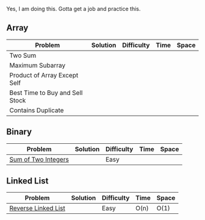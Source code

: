 Yes, I am doing this. Gotta get a job and practice this.


## Array

| Problem | Solution | Difficulty | Time | Space |
|---------|----------|------------|------|-------|
| Two Sum | | | | |
| Maximum Subarray | | | | |
| Product of Array Except Self |||||
| Best Time to Buy and Sell Stock |||||
| Contains Duplicate|||||

## Binary

| Problem | Solution | Difficulty | Time | Space |
|---------|----------|------------|------|-------|
| [Sum of Two Integers](https://leetcode.com/problems/sum-of-two-integers/) |  | Easy | | |


## Linked List

| Problem | Solution | Difficulty | Time | Space |
|---------|----------|------------|------|-------|
| [Reverse Linked List](https://leetcode.com/problems/reverse-linked-list/) |  | Easy | O(n) | O(1) |